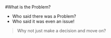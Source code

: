 <!SLIDE>

#What is the Problem?

* Who said there was a Problem? 
* Who said it was even an issue!

> Why not just make a decision and move on?


